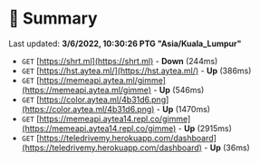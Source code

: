 # 📖 Summary
Last updated: **3/6/2022, 10:30:26 PTG "Asia/Kuala_Lumpur"**

- `GET` [https://shrt.ml](https://shrt.ml) - **Down** (244ms)
- `GET` [https://hst.aytea.ml/](https://hst.aytea.ml/) - **Up** (386ms)
- `GET` [https://memeapi.aytea.ml/gimme](https://memeapi.aytea.ml/gimme) - **Up** (546ms)
- `GET` [https://color.aytea.ml/4b31d6.png](https://color.aytea.ml/4b31d6.png) - **Up** (1470ms)
- `GET` [https://memeapi.aytea14.repl.co/gimme](https://memeapi.aytea14.repl.co/gimme) - **Up** (2915ms)
- `GET` [https://teledrivemy.herokuapp.com/dashboard](https://teledrivemy.herokuapp.com/dashboard) - **Up** (36ms)

